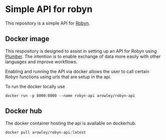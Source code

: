 # Simple API for robyn
This repository is a simple API for [Robyn](https://github.com/facebookexperimental/Robyn/).

## Docker image
This respository is designed to assist in setting up an API for Robyn using [Plumber](https://www.rplumber.io/). The intention is to enable exchange of data more easily with other languages and improve workflows.

Enabling and running the API via docker allows the user to call certain Robyn functions using urls that are setup in the api. 

To run the docker locally use 

```
docker run -p 8000:8000 --name robyn-api arowley/robyn-api
```

## Docker hub
The docker container hosting the api is available on dockerhub.

```
docker pull arowley/robyn-api:latest
```

